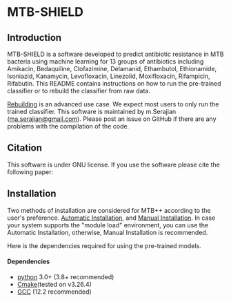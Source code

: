 # MTB-SHIELD

## Introduction
MTB-SHIELD is a software developed to predict antibiotic resistance in MTB bacteria using machine learning for 13 groups of antibiotics including Amikacin, Bedaquiline, Clofazimine, Delamanid, Ethambutol, Ethionamide, Isoniazid, Kanamycin, Levofloxacin, Linezolid, Moxifloxacin, Rifampicin, Rifabutin. This README contains instructions on how to run the pre-trained classifier or to rebuild the classifier from raw data.




[Rebuilding](https://github.com/M-Serajian/) is an advanced use case.  We expect most users to only run the trained classifier.   This software is maintained by m.Serajian (ma.serajian@gmail.com).  Please post an issue on GitHub if there are any problems with the compilation of the code.





## Citation ##
This software is under GNU license.  If you use the software please cite the following paper:



## Installation ##
Two methods of installation are considered for MTB++ according to the user's preference. [Automatic Installation](...), and [Manual Installation](...). In case your system supports the "module load" environment, you can use the Automatic Installation, otherwise, Manual Installation is recommended. 


Here is the dependencies required for using the pre-trained models. 



#### Dependencies ####

* [python](https://www.python.org/) 3.0+ (3.8+ recommended)
* [Cmake](https://cmake.org/)(tested on v3.26.4)
* [GCC](https://gcc.gnu.org/) (12.2 recommended)